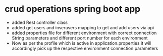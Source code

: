 
# crud operations spring boot app

- added Rest controller class 
- added get users and inserusers mapping to get and add users via api
- added properties file for different environment with correct connection String parameters and different port number for each environment
- Now as per the profile which is active in application.properties it will accordingly pick up the respective environment connection parameters
